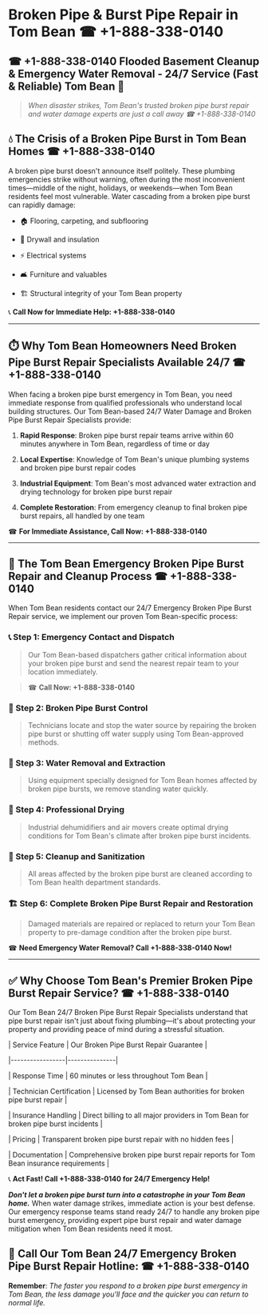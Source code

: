 # Broken Pipe & Burst Pipe Repair in Tom Bean ☎ +1-888-338-0140  
## ☎ +1-888-338-0140 Flooded Basement Cleanup & Emergency Water Removal - 24/7 Service (Fast & Reliable) Tom Bean 🚨  

> *When disaster strikes, Tom Bean's trusted broken pipe burst repair and water damage experts are just a call away ☎ +1-888-338-0140*  

## 💧 The Crisis of a Broken Pipe Burst in Tom Bean Homes ☎ +1-888-338-0140  

A broken pipe burst doesn't announce itself politely. These plumbing emergencies strike without warning, often during the most inconvenient times—middle of the night, holidays, or weekends—when Tom Bean residents feel most vulnerable. Water cascading from a broken pipe burst can rapidly damage:  

* 🏠 Flooring, carpeting, and subflooring  
* 🧱 Drywall and insulation  
* ⚡ Electrical systems  
* 🛋️ Furniture and valuables  
* 🏗️ Structural integrity of your Tom Bean property  

📞 **Call Now for Immediate Help: +1-888-338-0140**  

---  

## ⏱️ Why Tom Bean Homeowners Need Broken Pipe Burst Repair Specialists Available 24/7 ☎ +1-888-338-0140  

When facing a broken pipe burst emergency in Tom Bean, you need immediate response from qualified professionals who understand local building structures. Our Tom Bean-based 24/7 Water Damage and Broken Pipe Burst Repair Specialists provide:  

1. **Rapid Response**: Broken pipe burst repair teams arrive within 60 minutes anywhere in Tom Bean, regardless of time or day  
2. **Local Expertise**: Knowledge of Tom Bean's unique plumbing systems and broken pipe burst repair codes  
3. **Industrial Equipment**: Tom Bean's most advanced water extraction and drying technology for broken pipe burst repair  
4. **Complete Restoration**: From emergency cleanup to final broken pipe burst repairs, all handled by one team  

☎ **For Immediate Assistance, Call Now: +1-888-338-0140**  

---  

## 🔧 The Tom Bean Emergency Broken Pipe Burst Repair and Cleanup Process ☎ +1-888-338-0140  

When Tom Bean residents contact our 24/7 Emergency Broken Pipe Burst Repair service, we implement our proven Tom Bean-specific process:  

### 📞 Step 1: Emergency Contact and Dispatch  
> Our Tom Bean-based dispatchers gather critical information about your broken pipe burst and send the nearest repair team to your location immediately.  
> ☎ **Call Now: +1-888-338-0140**  

### 🚿 Step 2: Broken Pipe Burst Control  
> Technicians locate and stop the water source by repairing the broken pipe burst or shutting off water supply using Tom Bean-approved methods.  

### 🌊 Step 3: Water Removal and Extraction  
> Using equipment specially designed for Tom Bean homes affected by broken pipe bursts, we remove standing water quickly.  

### 💨 Step 4: Professional Drying  
> Industrial dehumidifiers and air movers create optimal drying conditions for Tom Bean's climate after broken pipe burst incidents.  

### 🧼 Step 5: Cleanup and Sanitization  
> All areas affected by the broken pipe burst are cleaned according to Tom Bean health department standards.  

### 🏗️ Step 6: Complete Broken Pipe Burst Repair and Restoration  
> Damaged materials are repaired or replaced to return your Tom Bean property to pre-damage condition after the broken pipe burst.  

☎ **Need Emergency Water Removal? Call +1-888-338-0140 Now!**  

---  

## ✅ Why Choose Tom Bean's Premier Broken Pipe Burst Repair Service? ☎ +1-888-338-0140  

Our Tom Bean 24/7 Broken Pipe Burst Repair Specialists understand that pipe burst repair isn't just about fixing plumbing—it's about protecting your property and providing peace of mind during a stressful situation.  

| Service Feature | Our Broken Pipe Burst Repair Guarantee |  
|-----------------|---------------|  
| Response Time | 60 minutes or less throughout Tom Bean |  
| Technician Certification | Licensed by Tom Bean authorities for broken pipe burst repair |  
| Insurance Handling | Direct billing to all major providers in Tom Bean for broken pipe burst incidents |  
| Pricing | Transparent broken pipe burst repair with no hidden fees |  
| Documentation | Comprehensive broken pipe burst repair reports for Tom Bean insurance requirements |  

📞 **Act Fast! Call +1-888-338-0140 for 24/7 Emergency Help!**  

***Don't let a broken pipe burst turn into a catastrophe in your Tom Bean home.*** When water damage strikes, immediate action is your best defense. Our emergency response teams stand ready 24/7 to handle any broken pipe burst emergency, providing expert pipe burst repair and water damage mitigation when Tom Bean residents need it most.  

## 📱 Call Our Tom Bean 24/7 Emergency Broken Pipe Burst Repair Hotline: ☎ +1-888-338-0140  

**Remember**: *The faster you respond to a broken pipe burst emergency in Tom Bean, the less damage you'll face and the quicker you can return to normal life.*